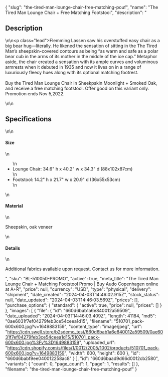 {
  "slug": "the-tired-man-lounge-chair-free-matching-pouf",
  "name": "The Tired Man Lounge Chair + Free Matching Footstool",
  "description": "<h2>Description</h2>\n<!-- split -->\n<p class=\"lead\">Flemming Lassen saw his overstuffed easy chair as a big bear hug—literally. He likened the sensation of sitting in the The Tired Man’s sheepskin-covered contours as being “as warm and safe as a polar bear cub in the arms of its mother in the middle of the ice cap.” Metaphor aside, the chair created a sensation with its ample curves and voluminous armrests when it debuted in 1935 and now it lives on in a range of luxuriously fleecy hues along with its optional matching footrest.   <br><br> Buy the Tired Man Lounge Chair in Sheekpskin Moonlight + Smoked Oak, and receive a free matching footstool. Offer good on this variant only. Promotion ends Nov 5,2022.</p>\n<!-- split -->\n<h2>Specifications</h2>\n<!-- split -->\n<h4>Size</h4>\n<ul>\n<li>Lounge Chair: 34.6\" h x 40.2\" w x 34.3\" d (88x102x87cm)</li>\n<li>Footstool: 14.2\" h x 21.7\" w x 20.9\" d (36x55x53cm)</li>\n</ul>\n<h4>Material</h4>\n<p>Sheepskin, oak veneer</p>\n<h4>Details</h4>\n<p>Additional fabrics available upon request. Contact us for more information.</p>",
  "sku": "BL-510050-PROMO",
  "active": true,
  "meta_title": "The Tired Man Lounge Chair + Matching Footstool Promo | Buy Audo Copenhagen online at A+R",
  "price": null,
  "currency": "USD",
  "type": "physical",
  "delivery": "shipment",
  "date_created": "2024-04-03T14:46:02.915Z",
  "stock_status": null,
  "date_updated": "2024-04-03T14:46:03.569Z",
  "prices": [],
  "purchase_options": {
    "standard": {
      "active": true,
      "price": null,
      "prices": []
    }
  },
  "images": [
    {
      "file": {
        "id": "660d6bab1a6e840012a59509",
        "date_uploaded": "2024-04-03T14:46:03.409Z",
        "length": 41184,
        "md5": "0ae6031f7ef04279feb3ce54ceea1d15",
        "filename": "510701_pack-600x600.jpg?v=1649883159",
        "content_type": "image/jpeg",
        "url": "https://cdn.swell.store/b2sdemo_test/660d6bab1a6e840012a59509/0ae6031f7ef04279feb3ce54ceea1d15/510701_pack-600x600.jpg%3Fv%3D1649883159",
        "uploaded_url": "https://cdn.shopify.com/s/files/1/0012/2005/1002/products/510701_pack-600x600.jpg?v=1649883159",
        "width": 600,
        "height": 600
      },
      "id": "660d6babf9ee040012258ac8"
    }
  ],
  "id": "660d6baad9d66d0012cb2580",
  "variants": {
    "count": 0,
    "page_count": 1,
    "page": 1,
    "results": []
  },
  "filename": "the-tired-man-lounge-chair-free-matching-pouf"
}